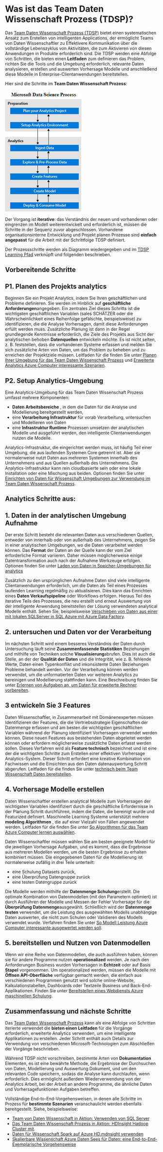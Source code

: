 <properties 
    pageTitle="Was ist Team Daten Wissenschaft Prozess?  | Microsoft Azure" 
    description="Team von Daten Science ist eine systematische Methode zum Erstellen von intelligenter Clientanwendungen, die erweiterte Analytics nutzen." 
    services="machine-learning" 
    documentationCenter="" 
    authors="bradsev"
    manager="jhubbard" 
    editor="cgronlun" />

<tags 
    ms.service="machine-learning" 
    ms.workload="data-services" 
    ms.tgt_pltfrm="na" 
    ms.devlang="na" 
    ms.topic="article" 
    ms.date="09/19/2016" 
    ms.author="bradsev" /> 


# <a name="what-is-the-team-data-science-process-tdsp"></a>Was ist das Team Daten Wissenschaft Prozess (TDSP)?

Das [Team Daten Wissenschaft Prozess (TDSP)](data-science-process-overview.md) bietet einen systematischen Ansatz zum Erstellen von intelligenten Applications, der ermöglicht Teams von Daten Wissenschaftler zu Effektivere Kommunikation über die vollständige Lebenszyklus von Aktivitäten, die zum Aktivieren von diesen Anwendungen in Produkte erforderlich sind. Die TDSP werden eine Abfolge von Schritten, die bieten einen **Leitfaden** zum definieren das Problem, richten Sie die Tools und die Umgebung erforderlich, relevante Daten analysieren, erstellen und auswerten Vorhersage Modelle und anschließend diese Modelle in Enterprise-Clientanwendungen bereitstellen. 

Hier sind die Schritte im **Team Daten Wissenschaft Prozess**:  

![Linienende-workflow](./media/machine-learning-data-science-the-cortana-analytics-process/CAP-workflow.png)

Der Vorgang ist **iterative**: das Verständnis der neuen und vorhandenen oder eingrenzen im Modell weiterentwickelt und erforderlich ist, müssen die Schritte in der Sequenz zuvor abgeschlossen. Vorhandene organisationsinterne Entwicklung und Projekt planen Prozesse sind **einfach angepasst** für die Arbeit mit der Schrittfolge TDSP definiert. 

Der Prozessschritte werden als Diagramm wiedergegeben und im [TDSP Learning Pfad](https://azure.microsoft.com/documentation/learning-paths/cortana-analytics-process/) verknüpft und folgenden beschrieben.  

## <a name="preparation-steps"></a>Vorbereitende Schritte 

## <a name="p1-plan-the-analytics-project"></a>P1. Planen des Projekts analytics 

Beginnen Sie ein Projekt Analytics, indem Sie Ihren geschäftlichen und Probleme definieren. Sie werden im Hinblick auf **geschäftliche Anforderungen**angegeben. Ein zentrales Ziel dieses Schritts ist die wichtigsten geschäftlichen Variablen (sales SCHÄTZER oder die Wahrscheinlichkeit eines Reihenfolge gefälschte, beispielsweise) zu identifizieren, die die Analyse Vorhersagen, damit diese Anforderungen erfüllt werden muss. Zusätzliche Planung ist dann in der Regel grundlegende Kenntnisse erforderlich, die Ziele des Projekts aus Sicht der analytischen behoben **Datenquellen** entwickeln möchte. Es ist nicht selten, z. B. feststellen, dass die vorhandenen Systeme erfassen und melden Sie sich zusätzliche Arten von Daten, um das Problem zu beheben und zu erreichen der Projektziele müssen. Leitfaden für die finden Sie unter [Planen Ihrer Umgebung für das Team Daten Wissenschaft Prozess](machine-learning-data-science-plan-your-environment.md) und [Erweiterte Analytics Azure Computer interessante Szenarien](machine-learning-data-science-plan-sample-scenarios.md).  

## <a name="p2-setup-analytics-environment"></a>P2. Setup Analytics-Umgebung 

Eine Analytics-Umgebung für das Team Daten Wissenschaft Prozess umfasst mehrere Komponenten: 

- **Daten Arbeitsbereiche** , in dem die Daten für die Analyse und Modellierung bereitgestellt werden, 
- eine **Verarbeitung Infrastruktur** für vorab Verarbeitung, untersuchen und Modellieren von Daten
- eine **Infrastruktur Runtime** Prozessen umsetzen der analytischen Modelle und ausgeführt werden, den intelligente Clientanwendungen nutzen die Modelle.  

Analytics-Infrastruktur, die eingerichtet werden muss, ist häufig Teil einer Umgebung, die aus laufenden Systemen Core getrennt ist. Aber sie normalerweise nutzt Daten aus mehreren Systemen innerhalb des Unternehmens und aus Quellen außerhalb des Unternehmens. Die Analytics-Infrastruktur kann rein cloudbasierte sein oder eine lokale Installation oder eine Mischung aus beiden. Optionen finden Sie unter [Einrichten von Daten für Wissenschaft Umgebungen zur Verwendung im Team Daten Wissenschaft Prozess](machine-learning-data-science-environment-setup.md).

## <a name="analytics-steps"></a>Analytics Schritte aus:  

## <a name="1-ingest-data-into-the-analytical-environment"></a>1. Daten in der analytischen Umgebung Aufnahme 

Der erste Schritt besteht die relevanten Daten aus verschiedenen Quellen, entweder von innerhalb oder von außerhalb des Unternehmens, zeigen Sie in einer analytischen Umgebungen, wo die Daten verarbeitet werden können. Das **Format** der Daten an der Quelle kann der vom Ziel erforderliche Format variieren. Daher müssen möglicherweise einige Datentransformation auch nach der Aufnahme Werkzeuge erfolgen. Optionen finden Sie unter [Laden von Daten in Speicher-Umgebungen für analytics](machine-learning-data-science-ingest-data.md)

Zusätzlich zu den ursprünglichen Aufnahme Daten sind viele intelligente Clientanwendungen erforderlich, um die Daten als Teil eines Prozesses laufenden Learning regelmäßig zu aktualisieren. Dies kann das Einrichten eines **Daten Verkaufspipeline** oder Workflows erfolgen. Hieraus Teil des iterative Teils des Prozesses, die neu erstellt und erneut Auswertung von der intelligente Anwendung bereitstellen der Lösung verwendeten analytical Modelle enthält. Sehen Sie, beispielsweise [Verschieben von Daten aus einer mit lokalen SQLServer in SQL Azure mit Azure Data Factory](machine-learning-data-science-move-sql-azure-adf.md).


## <a name="2-explore-and-pre-process-data"></a>2. untersuchen und Daten vor der Verarbeitung 

Im nächsten Schritt wird einem besseres Verständnis der Daten durch Untersuchung läuft seine **Zusammenfassende Statistiken** Beziehungen und mithilfe von Techniken solche **Visualisierung**abrufen. Dies ist auch die Stelle, an der der **Qualität der Daten** und die Integrität, wie z. B. fehlende Werte, Daten einen Typenkonflikt und inkonsistente Daten Beziehungen Probleme behandelt werden. Vor der Verarbeitung können werden verwendet, um die unformatierten Daten vor weiteren Analytics zu bereinigen und Modellierung stattfinden kann. Eine Beschreibung finden Sie unter [Erlernen von Aufgaben an, um Daten für erweiterte Rechner vorbereiten](machine-learning-data-science-prepare-data.md).


## <a name="3-develop-features"></a>3 entwickeln Sie 3 Features 

Daten Wissenschaftler, in Zusammenarbeit mit Domänenexperten müssen Identifizieren der Features, die die Vertriebsstrategie Eigenschaften der Datenmenge erfassen und am besten die wichtigsten geschäftlichen Variablen während der Planung identifiziert Vorhersagen verwendet werden können. Diese neuen Features aus bestehenden Daten abgeleitet werden können oder erfordern möglicherweise zusätzliche Daten erfasst werden sollen. Dieses Verfahren wird als **Feature technisch** bezeichnet und ist eine der die wichtigsten Schritte zum Erstellen einer effektiven Vorhersage Analytics-System. Dieser Schritt erfordert eine kreative Kombination von Fachwissen und die Einsichten aus den Daten datenauswertung Schritt abgerufen. Leitfaden für die finden Sie unter [technisch beim Team Wissenschaft Daten bereitstellen](machine-learning-data-science-create-features.md).


## <a name="4-create-predictive-models"></a>4. Vorhersage Modelle erstellen 

Daten Wissenschaftler erstellen analytical Modelle zum Vorhersagen der wichtigsten Variablen identifiziert durch die geschäftliche Erfordernisse in der Planung Schritt durchführen, indem die Daten, die bereinigt wurde und Featurized definiert. Maschinelle Learning Systeme unterstützt mehrere **modeling Algorithmen** , die auf einer Vielzahl von Fällen angewendet werden. Leitfaden für die finden Sie unter [So Algorithmen für das Team Azure Computer lernen auswählen](machine-learning-algorithm-choice.md).

Daten Wissenschaftler müssen wählen Sie am besten geeignete Modell für die jeweiligen Vorhersage Aufgaben, und es kommt, dass die Ergebnisse aus mehreren Modellen werden, um die besten Ergebnisse zu erhalten kombiniert müssen. Die eingegebenen Daten für die Modellierung ist normalerweise zufällig in drei Teile unterteilt:

- eine Schulung Datasets zurück, 
- eine Überprüfung Datengruppe zurück 
- eine testen Datengruppe zurück 

Die Modelle werden mithilfe der **Datenmenge Schulung**erstellt. Die optimale Kombination von Datenmodellen (mit den Parametern optimiert) ist durch Ausführen der Modelle und Messen der Fehler Vorhersage für die **Überprüfung Datenmenge**ausgewählt. Schließlich wird der **Datenmenge testen** verwendet, um die Leistung des ausgewählten Modells unabhängige Daten auswerten, die nicht zum Schulen oder Validieren des Modells verwendet wurde.  Verfahren finden Sie unter [So Modell Leistung Azure Computer interessante ausgewertet werden soll](machine-learning-evaluate-model-performance.md).


## <a name="5-deploy-and-consume-models"></a>5. bereitstellen und Nutzen von Datenmodellen 

Wenn wir eine Reihe von Datenmodellen, die auch ausführen haben, können sie für andere Programme nutzen **operationalized** werden. Je nach den Anforderungen Business wurden Vorhersagen in **Echtzeit** oder auf Basis **Stapel** vorgenommen. Um operationalized werden, müssen die Modelle mit **Öffnen API-Oberfläche** verfügbar gemacht werden, die einfach aus verschiedenen Programmen genutzt wird solche online-Website, Kalkulationstabellen, Dashboards oder Textzeile Business und Back-End-Applikationen. Finden Sie unter [Bereitstellen eines Webdiensts Azure maschinellen Schulung](machine-learning-publish-a-machine-learning-web-service.md).

## <a name="summary-and-next-steps"></a>Zusammenfassung und nächste Schritte

Das [Team Daten Wissenschaft Prozess](https://azure.microsoft.com/documentation/learning-paths/cortana-analytics-process/) kann als eine Abfolge von Schritten iterierte verwendet die **bieten einen Leitfaden** für die Vorgänge erforderlich, erweiterte Analytics verwenden, um eine intelligente Applikationen zu erstellen. Jeder Schritt enthält auch Details zur Verwendung von verschiedenen Microsoft-Technologien zum Abschließen der Vorgänge beschrieben. 

Während TDSP nicht vorschreiben, bestimmte Arten von **Dokumentation** Elementen, es ist eine bewährte Methode, die Ergebnisse der Durchsuchen von Daten, Modellierung und Auswertung Dokument, und um den relevanten Code speichern, sodass die Analyse kann durchlaufen, wenn erforderlich. Dies ermöglicht außerdem Wiederverwendung von der Analytics Arbeit, bei der Arbeit an andere Programme, die ähnliche Daten und Vorhersagefunktionen Aufgaben betreffen.

Vollständige End-to-End-Vorgehensweisen, in denen alle Schritte im Prozess für **bestimmte Szenarien** veranschaulicht werden ebenfalls bereitgestellt. Siehe, beispielsweise:

- [Team von Daten Wissenschaft in Aktion: Verwenden von SQL Server](machine-learning-data-science-process-sql-walkthrough.md)
- [Das Team Daten Wissenschaft Prozess in Aktion: HDInsight Hadoop Cluster mit](machine-learning-data-science-process-hive-walkthrough.md).
- [Daten für Wissenschaft Spark auf Azure HD.mdnsight verwenden](machine-learning-data-science-spark-overview.md)
- [Skalierbare Wissenschaft Azure Daten Sees für Daten: eine End-to-End-Exemplarische Vorgehensweise](machine-learning-data-science-process-data-lake-walkthrough.md)

 
